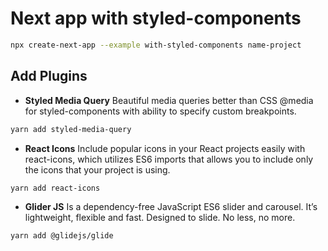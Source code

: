 # Next app with styled-components

```bash
npx create-next-app --example with-styled-components name-project
```

## Add Plugins

- **Styled Media Query**
Beautiful media queries better than CSS @media for styled-components with ability to specify custom breakpoints.
```bash
yarn add styled-media-query
```

- **React Icons**
Include popular icons in your React projects easily with react-icons, which utilizes ES6 imports that allows you to include only the icons that your project is using.
```bash
yarn add react-icons
```

- **Glider JS**
Is a dependency-free JavaScript ES6 slider and carousel. It’s lightweight, flexible and fast. Designed to slide. No less, no more.
```bash
yarn add @glidejs/glide
```